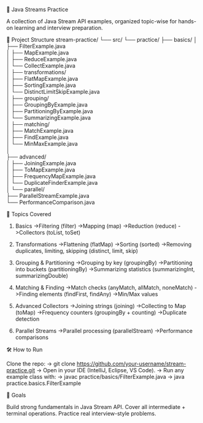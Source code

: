 🚀 Java Streams Practice

A collection of Java Stream API examples, organized topic-wise for hands-on learning and interview preparation.

📂 Project Structure
stream-practice/
 └── src/
     └── practice/
         ├── basics/
         │    ├── FilterExample.java                                                                                                    
         │    ├── MapExample.java                                                                                                    
         │    ├── ReduceExample.java                                                                                                    
         │    └── CollectExample.java                                                                                                    
         │
         ├── transformations/                                                                                                    
         │    ├── FlatMapExample.java                                                                                                    
         │    ├── SortingExample.java                                                                                                    
         │    └── DistinctLimitSkipExample.java                                                                                                    
         │
         ├── grouping/                                                                                                    
         │    ├── GroupingByExample.java                                                                                                    
         │    ├── PartitioningByExample.java                                                                                                    
         │    └── SummarizingExample.java                                                                                                    
         │
         ├── matching/                                                                                                    
         │    ├── MatchExample.java                                                                                                    
         │    ├── FindExample.java                                                                                                    
         │    └── MinMaxExample.java                                                                                                    
         │                                                                                                    
         ├── advanced/                                                                                                    
         │    ├── JoiningExample.java                                                                                                    
         │    ├── ToMapExample.java                                                                                                    
         │    ├── FrequencyMapExample.java                                                                                                    
         │    └── DuplicateFinderExample.java                                                                                                    
         │
         └── parallel/                                                                                                    
              ├── ParallelStreamExample.java                                                                                                    
              └── PerformanceComparison.java                                                                                                    

📍 Topics Covered
1. Basics
    ->Filtering (filter)
    ->Mapping (map)
    ->Reduction (reduce)
    ->Collectors (toList, toSet)

2. Transformations
    ->Flattening (flatMap)
    ->Sorting (sorted)
    ->Removing duplicates, limiting, skipping (distinct, limit, skip)

3. Grouping & Partitioning
    ->Grouping by key (groupingBy)
    ->Partitioning into buckets (partitioningBy)
    ->Summarizing statistics (summarizingInt, summarizingDouble)

4. Matching & Finding
    ->Match checks (anyMatch, allMatch, noneMatch)
    ->Finding elements (findFirst, findAny)
    ->Min/Max values

5. Advanced Collectors
    ->Joining strings (joining)
    ->Collecting to Map (toMap)
    ->Frequency counters (groupingBy + counting)
    ->Duplicate detection

6. Parallel Streams
    ->Parallel processing (parallelStream)
    ->Performance comparisons

🛠️ How to Run

Clone the repo:
    -> git clone https://github.com/your-username/stream-practice.git
    -> Open in your IDE (IntelliJ, Eclipse, VS Code).
    -> Run any example class with:
    -> javac practice/basics/FilterExample.java
    -> java practice.basics.FilterExample

🎯 Goals

Build strong fundamentals in Java Stream API.
Cover all intermediate + terminal operations.
Practice real interview-style problems.
